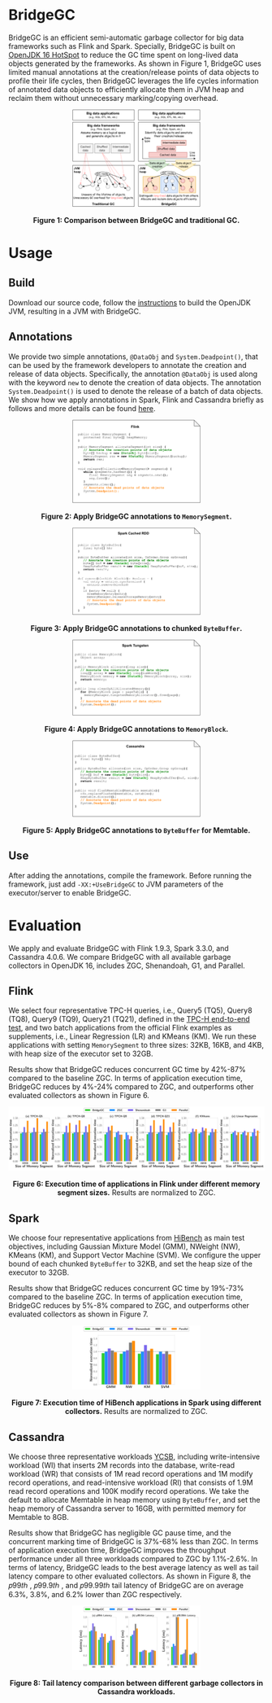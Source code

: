 # BridgeGC
BridgeGC is an efficient semi-automatic garbage collector for big data frameworks such as Flink and Spark. Specially, BridgeGC is built on [OpenJDK 16 HotSpot](https://github.com/openjdk/jdk16) to reduce the GC time spent on long-lived data objects generated by the frameworks. As shown in Figure 1, BridgeGC uses limited manual annotations at the creation/release points of data objects to profile their life cycles, then BridgeGC leverages the life cycles information of annotated data objects to efficiently allocate them in JVM heap and reclaim them without unnecessary marking/copying overhead.
<center>
<img decoding="async" src="Figures/bridgegc-intro.svg" width="50%">

**Figure 1: Comparison between BridgeGC and traditional GC.**
</center>

# Usage

## Build

Download our source code, follow the [instructions](https://openjdk.org/groups/build/doc/building.html) to build the OpenJDK JVM, resulting in a JVM with BridgeGC. 

## Annotations
We provide two simple annotations, `@DataObj` and `System.Deadpoint()`, that can be used by the framework developers to annotate the creation and release of data objects. Specifically, the annotation `@DataObj` is used along with the keyword `new` to denote the creation of data objects. The annotation `System.Deadpoint()` is used to denote the release of a batch of data objects. We show how we apply annotations in Spark, Flink and Cassandra briefly as follows and more details can be found [here](Apply/README.md).

<center>
<img decoding="async" src="Figures/Flink.svg" width="50%">

**Figure 2: Apply BridgeGC annotations to `MemorySegment`.**
</center>

<center>
<img decoding="async" src="Figures/Spark-RDD.svg" width="50%">

**Figure 3: Apply BridgeGC annotations to chunked `ByteBuffer`.**
</center>

<center>
<img decoding="async" src="Figures/Spark-Tungsten.svg" width="50%">

**Figure 4: Apply BridgeGC annotations to `MemoryBlock`.**
</center>

<center>
<img decoding="async" src="Figures/Cassandra.svg" width="50%">

**Figure 5: Apply BridgeGC annotations to `ByteBuffer` for Memtable.**
</center>

## Use
After adding the annotations, compile the framework. Before running the framework, just add `-XX:+UseBridgeGC` to JVM parameters of the executor/server to enable BridgeGC.

# Evaluation
We apply and evaluate BridgeGC with Flink 1.9.3, Spark 3.3.0, and Cassandra 4.0.6. We compare BridgeGC with all available garbage collectors in OpenJDK 16, includes ZGC, Shenandoah, G1, and Parallel. 
<!-- We also compare BridgeGC with a state-of-the-art research work [ROLP](https://rodrigo-bruno.github.io/papers/rbruno-eurosys19.pdf).-->
## Flink
We select four representative TPC-H queries, i.e., Query5 (TQ5), Query8 (TQ8), Query9 (TQ9), Query21 (TQ21), defined in the [TPC-H end-to-end test](https://github.com/apache/flink/tree/master/flink-end-to-end-tests/flink-tpch-test), and two batch applications from the official Flink examples as supplements, i.e., Linear Regression (LR) and KMeans (KM). We run these applications with setting `MemorySegment` to three sizes: 32KB, 16KB, and 4KB, with heap size of the executor set to 32GB.

Results show that BridgeGC reduces concurrent GC time by 42\%-87\% compared to the baseline ZGC. In terms of application execution time, BridgeGC reduces by 4\%-24\% compared to ZGC, and outperforms other evaluated collectors as shown in Figure 6.   
<center>
<img decoding="async" src="Figures/flink_overall.svg" width="100%">

**Figure 6: Execution time of applications in Flink under different memory segment sizes.** Results are normalized to ZGC.
</center>

## Spark
We choose four representative applications from [HiBench](https://github.com/Intel-bigdata/HiBench) as main test objectives, including Gaussian Mixture Model (GMM), NWeight (NW), KMeans (KM), and Support Vector Machine (SVM). We configure the upper bound of each chunked `ByteBuffer` to 32KB, and set the heap size of the executor to 32GB.

Results show that BridgeGC reduces concurrent GC time by 19\%-73\% compared to the baseline ZGC. In terms of application execution time, BridgeGC reduces by 5\%-8\% compared to ZGC, and outperforms other evaluated collectors as shown in Figure 7.

<center>
<img decoding="async" src="Figures/spark_overall.svg" width="50%">

**Figure 7: Execution time of HiBench applications in Spark using different collectors.** Results are normalized to ZGC.
</center>

## Cassandra

We choose three representative workloads [YCSB](https://github.com/brianfrankcooper/YCSB), including write-intensive workload (WI) that inserts 2M records into the database, write-read workload (WR) that consists of 1M read record operations and 1M modify record operations, and read-intensive workload (RI) that consists of 1.9M read record operations and 100K modify record operations. We take the default to allocate Memtable in heap memory using `ByteBuffer`, and set the heap memory of Cassandra server to 16GB, with permitted memory for Memtable to 8GB. 

Results show that BridgeGC has negligible GC pause time, and the concurrent
marking time of BridgeGC is 37%-68% less than ZGC. In terms of application execution time, BridgeGC improves the throughput performance under all three workloads compared to ZGC by 1.1%-2.6%. In terms of latency, BridgeGC leads to the best average latency as well as tail latency compare to other evaluated collectors. As shown in Figure 8, the 𝑝99𝑡ℎ , 𝑝99.9𝑡ℎ , and 𝑝99.99𝑡ℎ tail latency of BridgeGC are on average 6.3%, 3.8%, and 6.2% lower than ZGC respectively.
<center>
<img decoding="async" src="Figures/cassandra_latency.svg" width="50%">

**Figure 8: Tail latency comparison between different garbage collectors in Cassandra workloads.**
</center>